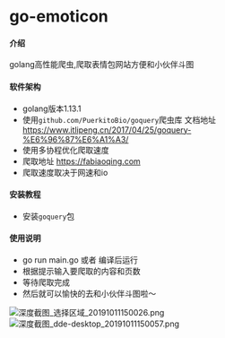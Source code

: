 # go-emoticon

#### 介绍
golang高性能爬虫,爬取表情包网站方便和小伙伴斗图

#### 软件架构
* golang版本1.13.1
* 使用`github.com/PuerkitoBio/goquery`爬虫库 文档地址 https://www.itlipeng.cn/2017/04/25/goquery-%E6%96%87%E6%A1%A3/
* 使用多协程优化爬取速度
* 爬取地址 https://fabiaoqing.com
* 爬取速度取决于网速和io
#### 安装教程

* 安装`goquery`包

#### 使用说明

* go run main.go 或者 编译后运行
* 根据提示输入要爬取的内容和页数
* 等待爬取完成
* 然后就可以愉快的去和小伙伴斗图啦～

![深度截图_选择区域_20191011150026.png](http://ww1.sinaimg.cn/mw690/0071vCrCgy1g7u9wot6o5j30eo041glr.jpg)
![深度截图_dde-desktop_20191011150057.png](http://ww1.sinaimg.cn/mw690/0071vCrCgy1g7u9wyav24j30q40go7b2.jpg)

